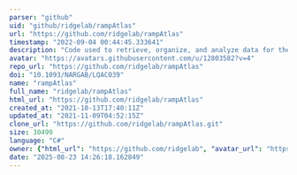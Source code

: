 ```yaml
---
parser: "github"
uid: "github/ridgelab/rampAtlas"
url: "https://github.com/ridgelab/rampAtlas"
timestamp: "2022-09-04 00:44:45.333641"
description: "Code used to retrieve, organize, and analyze data for the Ramp Atlas"
avatar: "https://avatars.githubusercontent.com/u/12803582?v=4"
repo_url: "https://github.com/ridgelab/rampAtlas"
doi: "10.1093/NARGAB/LQAC039"
name: "rampAtlas"
full_name: "ridgelab/rampAtlas"
html_url: "https://github.com/ridgelab/rampAtlas"
created_at: "2021-10-13T17:40:11Z"
updated_at: "2021-11-09T04:52:15Z"
clone_url: "https://github.com/ridgelab/rampAtlas.git"
size: 30499
language: "C#"
owner: {"html_url": "https://github.com/ridgelab", "avatar_url": "https://avatars.githubusercontent.com/u/12803582?v=4", "login": "ridgelab", "type": "User"}
date: "2025-08-23 14:26:18.162849"
---
```

